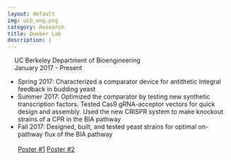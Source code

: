 ```yaml
---
layout: default
img: ucb_eng.png
category: Research
title: Dueber Lab
description: |
---
```

&nbsp;&nbsp;  <i class="fa fa-university alt-font"></i>&nbsp;UC Berkeley Department of Bioengineering
<br>
&nbsp;&nbsp;  <i class="fa fa-calendar"></i>&nbsp;January 2017 - Present
<br>
<!--&nbsp;&nbsp;  Advisor: Dr. Jennifer Samson-->

* Spring 2017: Characterized a comparator device for antithetic integral feedback in budding yeast
* Summer 2017: Optimized the comparator by testing new synthetic transcription factors. Tested Cas9 gRNA-acceptor vectors for quick design and assembly. Used the new CRISPR system to make knockout strains of a CPR in the BIA pathway
* Fall 2017: Designed, built, and tested yeast strains for optimal on-pathway flux of the BIA pathway
<br><br>
<a href="http://lucaswaldburger.me/rsc/20170530_poster.pdf" target="_blank" class="btn btn-default btn-custom-2"> Poster #1</a>
<a href="http://lucaswaldburger.me/rsc/20180110_poster.pdf" target="_blank" class="btn btn-default btn-custom-2"> Poster #2</a>
